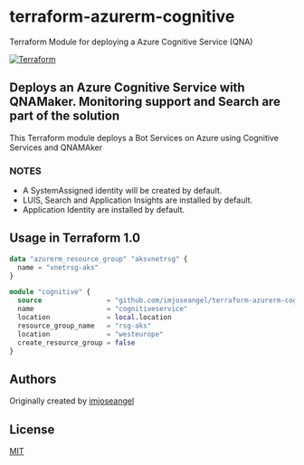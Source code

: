 # terraform-azurerm-cognitive

Terraform Module for deploying a Azure Cognitive Service (QNA)

[![Terraform](https://github.com/imjoseangel/terraform-azurerm-cognitive/actions/workflows/terraform.yml/badge.svg)](https://github.com/imjoseangel/terraform-azurerm-cognitive/actions/workflows/terraform.yml)

## Deploys an Azure Cognitive Service with QNAMaker. Monitoring support and Search are part of the solution

This Terraform module deploys a Bot Services on Azure using Cognitive Services and QNAMAker

### NOTES

* A SystemAssigned identity will be created by default.
* LUIS, Search and Application Insights are installed by default.
* Application Identity are installed by default.

## Usage in Terraform 1.0

```terraform
data "azurerm_resource_group" "aksvnetrsg" {
  name = "vnetrsg-aks"
}

module "cognitive" {
  source                = "github.com/imjoseangel/terraform-azurerm-cognitive"
  name                  = "cognitiveservice"
  location              = local.location
  resource_group_name   = "rsg-aks"
  location              = "westeurope"
  create_resource_group = false
}
```

## Authors

Originally created by [imjoseangel](http://github.com/imjoseangel)

## License

[MIT](LICENSE)
